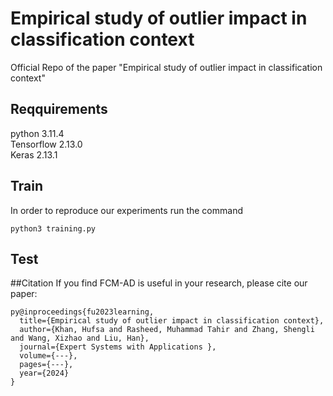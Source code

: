 # Empirical study of outlier impact in classification context
Official Repo of the paper "Empirical study of outlier impact in classification context"

## Reqquirements
 python 3.11.4  
 Tensorflow 2.13.0  
 Keras 2.13.1  
 


## Train
In order to reproduce our experiments run the command
```
python3 training.py
```

## Test


##Citation
If you find FCM-AD is useful in your research, please cite our paper:
```
py@inproceedings{fu2023learning,
  title={Empirical study of outlier impact in classification context},
  author={Khan, Hufsa and Rasheed, Muhammad Tahir and Zhang, Shengli and Wang, Xizhao and Liu, Han},
  journal={Expert Systems with Applications },
  volume={---},
  pages={---},
  year={2024}
}
```

